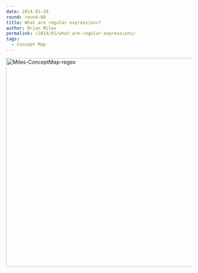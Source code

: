 ```yaml
---
date: 2014-01-29
round: round-08
title: What are regular expressions?
author: Brian Miles
permalink: /2014/01/what-are-regular-expressions/
tags:
  - Concept Map
---
```

[<img class="alignnone size-large wp-image-5726" alt="Miles-ConceptMap-regex" src="http://teaching.software-carpentry.org/wp-content/uploads/2014/01/IMG_1544-1024x820.png" width="707" height="566" />][1]

 [1]: http://teaching.software-carpentry.org/wp-content/uploads/2014/01/IMG_1544.png
